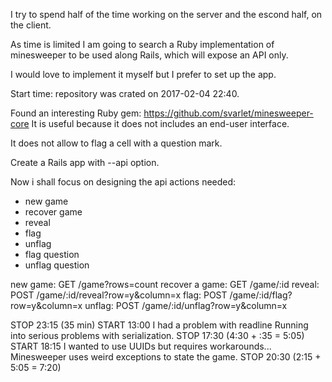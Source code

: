 I try to spend half of the time working on the server and the escond half,
on the client.

As time is limited I am going to search a Ruby implementation of minesweeper to
be used along Rails, which will expose an API only.

I would love to implement it myself but I prefer to set up the app.

Start time: repository was crated on 2017-02-04 22:40.

Found an interesting Ruby gem:
https://github.com/svarlet/minesweeper-core
It is useful because it does not includes an end-user interface.

It does not allow to flag a cell with a question mark.

Create a Rails app with --api option.

Now i shall focus on designing the api
actions needed:

* new game
* recover game
* reveal
* flag
* unflag
* flag question
* unflag question

new game: GET /game?rows=count
recover a game: GET /game/:id
reveal: POST /game/:id/reveal?row=y&column=x
flag: POST /game/:id/flag?row=y&column=x
unflag: POST /game/:id/unflag?row=y&column=x


STOP 23:15 (35 min)
START 13:00
I had a problem with readline
Running into serious problems with serialization.
STOP 17:30 (4:30 + :35 =  5:05)
START 18:15
I wanted to use UUIDs but requires workarounds...
Minesweeper uses weird exceptions to state the game.
STOP 20:30 (2:15 + 5:05 = 7:20)


